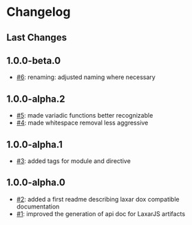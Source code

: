 # Changelog

## Last Changes

## 1.0.0-beta.0

- [#6](https://github.com/LaxarJS/laxar-dox/issues/6): renaming: adjusted naming where necessary


## 1.0.0-alpha.2

- [#5](https://github.com/LaxarJS/laxar-dox/issues/5): made variadic functions better recognizable
- [#4](https://github.com/LaxarJS/laxar-dox/issues/4): made whitespace removal less aggressive


## 1.0.0-alpha.1

- [#3](https://github.com/LaxarJS/laxar-dox/issues/3): added tags for module and directive


## 1.0.0-alpha.0

- [#2](https://github.com/LaxarJS/laxar-dox/issues/2): added a first readme describing laxar dox compatible documentation
- [#1](https://github.com/LaxarJS/laxar-dox/issues/1): improved the generation of api doc for LaxarJS artifacts
